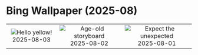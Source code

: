 # Bing Wallpaper (2025-08)

|  |  |  |
|:---:|:---:|:---:|
| ![](https://www.bing.com/th?id=OHR.HappySunflower_EN-CA4879838776_400x240.jpg "Hello yellow!") 2025-08-03 | ![](https://www.bing.com/th?id=OHR.FruitaPetroglyphs_EN-CA4731117661_400x240.jpg "Age-old storyboard") 2025-08-02 | ![](https://www.bing.com/th?id=OHR.EdinburghFringe_EN-CA4550434753_400x240.jpg "Expect the unexpected") 2025-08-01 |
